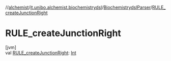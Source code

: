 //[alchemist](../../../index.md)/[it.unibo.alchemist.biochemistrydsl](../index.md)/[BiochemistrydslParser](index.md)/[RULE_createJunctionRight](-r-u-l-e_create-junction-right.md)

# RULE_createJunctionRight

[jvm]\
val [RULE_createJunctionRight](-r-u-l-e_create-junction-right.md): [Int](https://kotlinlang.org/api/latest/jvm/stdlib/kotlin/-int/index.html)
